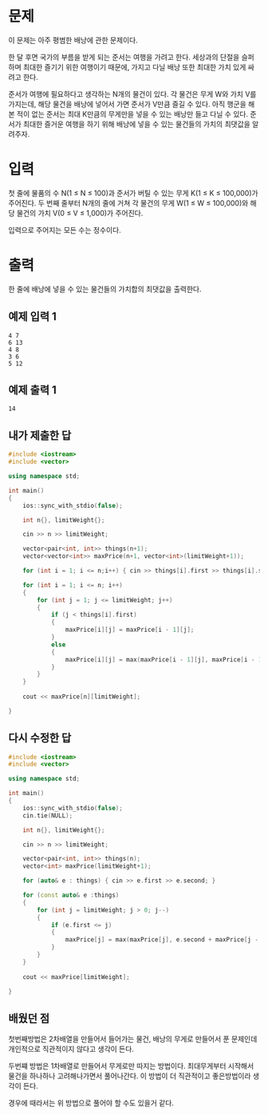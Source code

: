 문제
==============
이 문제는 아주 평범한 배낭에 관한 문제이다.

한 달 후면 국가의 부름을 받게 되는 준서는 여행을 가려고 한다. 세상과의 단절을 슬퍼하며 최대한 즐기기 위한 여행이기 때문에, 가지고 다닐 배낭 또한 최대한 가치 있게 싸려고 한다.

준서가 여행에 필요하다고 생각하는 N개의 물건이 있다. 각 물건은 무게 W와 가치 V를 가지는데, 해당 물건을 배낭에 넣어서 가면 준서가 V만큼 즐길 수 있다. 아직 행군을 해본 적이 없는 준서는 최대 K만큼의 무게만을 넣을 수 있는 배낭만 들고 다닐 수 있다. 준서가 최대한 즐거운 여행을 하기 위해 배낭에 넣을 수 있는 물건들의 가치의 최댓값을 알려주자.

입력
=============
첫 줄에 물품의 수 N(1 ≤ N ≤ 100)과 준서가 버틸 수 있는 무게 K(1 ≤ K ≤ 100,000)가 주어진다. 두 번째 줄부터 N개의 줄에 거쳐 각 물건의 무게 W(1 ≤ W ≤ 100,000)와 해당 물건의 가치 V(0 ≤ V ≤ 1,000)가 주어진다.

입력으로 주어지는 모든 수는 정수이다.

출력
=============
한 줄에 배낭에 넣을 수 있는 물건들의 가치합의 최댓값을 출력한다.

예제 입력 1 
------------------
```
4 7
6 13
4 8
3 6
5 12
```
예제 출력 1 
------------
```
14
```

내가 제출한 답
--------------
```cpp
#include <iostream>
#include <vector>

using namespace std;

int main()
{
	ios::sync_with_stdio(false);

	int n{}, limitWeight{};

	cin >> n >> limitWeight;

	vector<pair<int, int>> things(n+1);
	vector<vector<int>> maxPrice(n+1, vector<int>(limitWeight+1));

	for (int i = 1; i <= n;i++) { cin >> things[i].first >> things[i].second; }

	for (int i = 1; i <= n; i++)
	{
		for (int j = 1; j <= limitWeight; j++)
		{
			if (j < things[i].first)
			{
				maxPrice[i][j] = maxPrice[i - 1][j];
			}
			else
			{
				maxPrice[i][j] = max(maxPrice[i - 1][j], maxPrice[i - 1][j - things[i].first] + things[i].second);
			}
		}
	}
	
	cout << maxPrice[n][limitWeight];

}
```

다시 수정한 답
------------
```cpp
#include <iostream>
#include <vector>

using namespace std;

int main()
{
	ios::sync_with_stdio(false);
	cin.tie(NULL);

	int n{}, limitWeight{};

	cin >> n >> limitWeight;

	vector<pair<int, int>> things(n);
	vector<int> maxPrice(limitWeight+1);

	for (auto& e : things) { cin >> e.first >> e.second; }

	for (const auto& e :things)
	{
		for (int j = limitWeight; j > 0; j--)
		{
			if (e.first <= j)
			{
				maxPrice[j] = max(maxPrice[j], e.second + maxPrice[j - e.first]);
			}
		}
	}
	
	cout << maxPrice[limitWeight];

}
```

배웠던 점
----------------

첫번째방법은 2차배열을 만들어서 들어가는 물건, 배낭의 무게로 만들어서 푼 문제인데 개인적으로 직관적이지 않다고 생각이 든다.

두번쨰 방법은 1차배열로 만들어서 무게로만 따지는 방법이다. 최대무게부터 시작해서 물건을 하나하나 고려해나가면서 풀어나간다.
이 방법이 더 직관적이고 좋은방법이라 생각이 든다.

경우에 때라서는 위 방법으로 풀어야 할 수도 있을거 같다.
